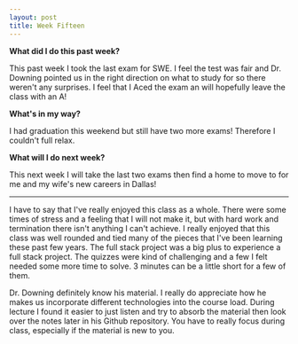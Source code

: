 ```yaml
---
layout: post
title: Week Fifteen
---
```

<b>What did I do this past week?</b><br>
<p>This past week I took the last exam for SWE. I feel the test was fair and Dr. Downing pointed us in the right direction on what to study for so there weren't any surprises. I feel that I Aced the exam an will hopefully leave the class with an A!</p>

<b>What's in my way?</b><br>
<p>I had graduation this weekend but still have two more exams! Therefore I couldn't full relax.</p>

<b>What will I do next week?</b><br>
<p>This next week I will take the last two exams then find a home to move to for me and my wife's new careers in Dallas!</p>

<hr>

<p>I have to say that I've really enjoyed this class as a whole. There were some times of stress and a feeling that I will not make it, but with hard work and termination there isn't anything I can't achieve. I really enjoyed that this class was well rounded and tied many of the pieces that I've been learning these past few years. The full stack project was a big plus to experience a full stack project. The quizzes were kind of challenging and a few I felt needed some more time to solve. 3 minutes can be a little short for a few of them.</p>

<p>Dr. Downing definitely know his material. I really do appreciate how he makes us incorporate different technologies into the course load. During lecture I found it easier to just listen and try to absorb the material then look over the notes later in his Github repository. You have to really focus during class, especially if the material is new to you.</p>


